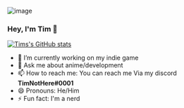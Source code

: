 ![image](https://user-images.githubusercontent.com/102999216/215235464-9b793887-6f54-4701-826b-7ad6b0522860.png)
### Hey, I'm Tim 👋

[![Tims's GitHub stats](https://github-readme-stats.vercel.app/apiTimNotHere=anuraghazra)](https://github.com/anuraghazra/github-readme-stats)


- 🔭 I’m currently working on my indie game
- 💬 Ask me about anime/development
- 📫 How to reach me: You can reach me Via my discord **TimNotHere#0001**
- 😄 Pronouns: He/Him
- ⚡ Fun fact: I'm a nerd
